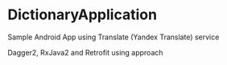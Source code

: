 # DictionaryApplication
Sample Android App using Translate (Yandex Translate) service

Dagger2, RxJava2 and Retrofit using approach
